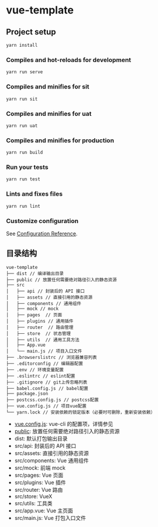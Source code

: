 # vue-template

## Project setup

```
yarn install
```

### Compiles and hot-reloads for development

```
yarn run serve
```

### Compiles and minifies for sit

```
yarn run sit
```

### Compiles and minifies for uat

```
yarn run uat
```

### Compiles and minifies for production

```
yarn run build
```

### Run your tests

```
yarn run test
```

### Lints and fixes files

```
yarn run lint
```

### Customize configuration

See [Configuration Reference](https://cli.vuejs.org/config/).

## 目录结构

```
vue-template
├── dist // 编译输出目录
├── public // 放置任何需要绝对路径引入的静态资源
├── src
│   ├── api // 封装后的 API 接口
│   ├── assets // 直接引用的静态资源
│   ├── components // 通用组件
│   ├── mock // mock
│   ├── pages  // 页面
│   ├── plugins // 通用插件
│   ├── router  // 路由管理
│   ├── store  // 状态管理
│   ├── utils  // 通用工具方法
│   ├── App.vue
│   └── main.js // 项目入口文件
├── .browserslistrc // 浏览器兼容列表
├── .editorconfig // 编辑器配置
├── .env // 环境变量配置
├── .eslintrc // eslint配置
├── .gitignore // git上传忽略列表
├── babel.config.js // babel配置
├── package.json
├── postcss.config.js // postcss配置
├── vue.config.js // 项目vue配置
└── yarn.lock // 安装依赖的锁定版本（必要时可删除，重新安装依赖）
```

- [vue.config.js](https://cli.vuejs.org/config/#vue-config-js): vue-cli 的配置项，详情参见
- [public](https://cli.vuejs.org/guide/html-and-static-assets.html#the-public-folder): 放置任何需要绝对路径引入的静态资源
- dist: 默认打包输出目录
- src/api: 封装后的 API 接口
- src/assets: 直接引用的静态资源
- src/components: Vue 通用组件
- src/mock: 前端 mock
- src/pages: Vue 页面
- src/plugins: Vue 插件
- src/router: Vue 路由
- src/store: VueX
- src/utils: 工具类
- src/app.vue: Vue 主页面
- src/main.js: Vue 打包入口文件
